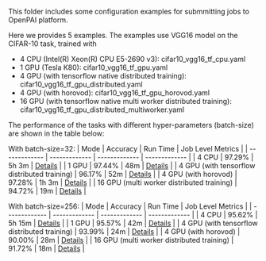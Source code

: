 This folder includes some configuration examples for submmitting jobs to OpenPAI platform. 

Here we provides 5 examples. The examples use VGG16 model on the CIFAR-10 task, trained with 
- 4 CPU (Intel(R) Xeon(R) CPU E5-2690 v3): cifar10_vgg16_tf_cpu.yaml
- 1 GPU (Tesla K80): cifar10_vgg16_tf_gpu.yaml
- 4 GPU (with tensorflow native distributed training): cifar10_vgg16_tf_gpu_distributed.yaml
- 4 GPU (with horovod): cifar10_vgg16_tf_gpu_horovod.yaml
- 16 GPU (with tensorflow native multi worker distributed training): cifar10_vgg16_tf_gpu_distributed_multiworker.yaml

The performance of the tasks with different hyper-parameters (batch-size) are shown in the table below:

With batch-size=32:
|  Mode | Accuracy | Run Time | Job Level Metrics |
| ------------- | ------------- | ------------- | ------------- |
| 4 CPU  | 97.29% | 5h 3m | [Details](./metrics/4cpu_32.png) |
| 1 GPU  | 97.44% | 48m | [Details](./metrics/1gpu_32.png) |
| 4 GPU (with tensorflow distributed training) | 96.17% | 52m | [Details](./metrics/4gpu_distributed_32.png) |
| 4 GPU (with horovod) | 97.28% | 1h 3m | [Details](./metrics/4gpu_horovod_32.png) |
| 16 GPU (multi worker distributed training) | 94.72% | 19m | [Details](./metrics/16gpu_multiworker_32.png) |


With batch-size=256:
|  Mode | Accuracy | Run Time | Job Level Metrics |
| ------------- | ------------- | ------------- | ------------- |
| 4 CPU  | 95.62% | 5h 15m | [Details](./metrics/4cpu_256.png) |
| 1 GPU  | 95.57% | 42m | [Details](./metrics/1gpu_256.png) |
| 4 GPU (with tensorflow distributed training) | 93.99% | 24m | [Details](./metrics/4gpu_distributed_256.png) |
| 4 GPU (with horovod) | 90.00% | 28m | [Details](./metrics/4gpu_horovod_256.png) |
| 16 GPU (multi worker distributed training) | 91.72% | 18m | [Details](./metrics/16gpu_multiworker_256.png) |
